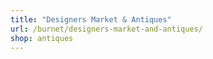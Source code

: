 ```yaml
---
title: "Designers Market & Antiques"
url: /burnet/designers-market-and-antiques/
shop: antiques
---
```

